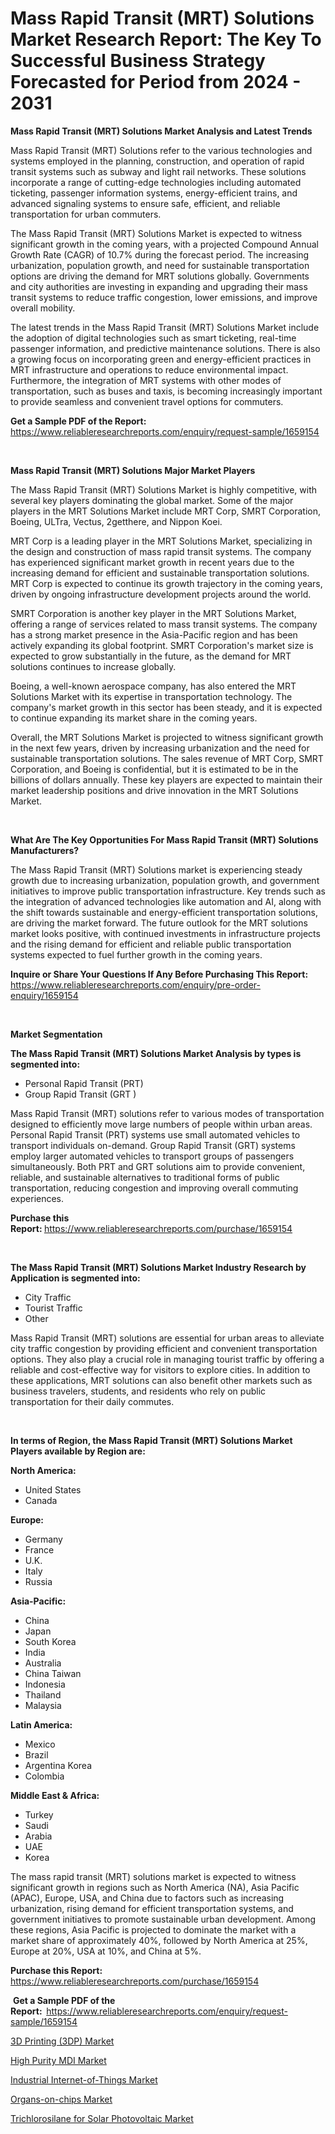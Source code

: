 <p><h1>Mass Rapid Transit (MRT) Solutions Market Research Report: The Key To Successful Business Strategy Forecasted for Period from 2024 - 2031</h1></p><p><strong>Mass Rapid Transit (MRT) Solutions Market Analysis and Latest Trends</strong></p>
<p><p>Mass Rapid Transit (MRT) Solutions refer to the various technologies and systems employed in the planning, construction, and operation of rapid transit systems such as subway and light rail networks. These solutions incorporate a range of cutting-edge technologies including automated ticketing, passenger information systems, energy-efficient trains, and advanced signaling systems to ensure safe, efficient, and reliable transportation for urban commuters.</p><p>The Mass Rapid Transit (MRT) Solutions Market is expected to witness significant growth in the coming years, with a projected Compound Annual Growth Rate (CAGR) of 10.7% during the forecast period. The increasing urbanization, population growth, and need for sustainable transportation options are driving the demand for MRT solutions globally. Governments and city authorities are investing in expanding and upgrading their mass transit systems to reduce traffic congestion, lower emissions, and improve overall mobility.</p><p>The latest trends in the Mass Rapid Transit (MRT) Solutions Market include the adoption of digital technologies such as smart ticketing, real-time passenger information, and predictive maintenance solutions. There is also a growing focus on incorporating green and energy-efficient practices in MRT infrastructure and operations to reduce environmental impact. Furthermore, the integration of MRT systems with other modes of transportation, such as buses and taxis, is becoming increasingly important to provide seamless and convenient travel options for commuters.</p></p>
<p><strong>Get a Sample PDF of the Report:&nbsp;</strong> <a href="https://www.reliableresearchreports.com/enquiry/request-sample/1659154">https://www.reliableresearchreports.com/enquiry/request-sample/1659154</a></p>
<p>&nbsp;</p>
<p><strong>Mass Rapid Transit (MRT) Solutions Major Market Players</strong></p>
<p><p>The Mass Rapid Transit (MRT) Solutions Market is highly competitive, with several key players dominating the global market. Some of the major players in the MRT Solutions Market include MRT Corp, SMRT Corporation, Boeing, ULTra, Vectus, 2getthere, and Nippon Koei.</p><p>MRT Corp is a leading player in the MRT Solutions Market, specializing in the design and construction of mass rapid transit systems. The company has experienced significant market growth in recent years due to the increasing demand for efficient and sustainable transportation solutions. MRT Corp is expected to continue its growth trajectory in the coming years, driven by ongoing infrastructure development projects around the world.</p><p>SMRT Corporation is another key player in the MRT Solutions Market, offering a range of services related to mass transit systems. The company has a strong market presence in the Asia-Pacific region and has been actively expanding its global footprint. SMRT Corporation's market size is expected to grow substantially in the future, as the demand for MRT solutions continues to increase globally.</p><p>Boeing, a well-known aerospace company, has also entered the MRT Solutions Market with its expertise in transportation technology. The company's market growth in this sector has been steady, and it is expected to continue expanding its market share in the coming years.</p><p>Overall, the MRT Solutions Market is projected to witness significant growth in the next few years, driven by increasing urbanization and the need for sustainable transportation solutions. The sales revenue of MRT Corp, SMRT Corporation, and Boeing is confidential, but it is estimated to be in the billions of dollars annually. These key players are expected to maintain their market leadership positions and drive innovation in the MRT Solutions Market.</p></p>
<p>&nbsp;</p>
<p><strong>What Are The Key Opportunities For Mass Rapid Transit (MRT) Solutions Manufacturers?</strong></p>
<p><p>The Mass Rapid Transit (MRT) Solutions market is experiencing steady growth due to increasing urbanization, population growth, and government initiatives to improve public transportation infrastructure. Key trends such as the integration of advanced technologies like automation and AI, along with the shift towards sustainable and energy-efficient transportation solutions, are driving the market forward. The future outlook for the MRT solutions market looks positive, with continued investments in infrastructure projects and the rising demand for efficient and reliable public transportation systems expected to fuel further growth in the coming years.</p></p>
<p><strong>Inquire or Share Your Questions If Any Before Purchasing This Report:</strong> <a href="https://www.reliableresearchreports.com/enquiry/pre-order-enquiry/1659154">https://www.reliableresearchreports.com/enquiry/pre-order-enquiry/1659154</a></p>
<p>&nbsp;</p>
<p><strong>Market Segmentation</strong></p>
<p><strong>The Mass Rapid Transit (MRT) Solutions Market Analysis by types is segmented into:</strong></p>
<p><ul><li>Personal Rapid Transit (PRT)</li><li>Group Rapid Transit (GRT )</li></ul></p>
<p><p>Mass Rapid Transit (MRT) solutions refer to various modes of transportation designed to efficiently move large numbers of people within urban areas. Personal Rapid Transit (PRT) systems use small automated vehicles to transport individuals on-demand. Group Rapid Transit (GRT) systems employ larger automated vehicles to transport groups of passengers simultaneously. Both PRT and GRT solutions aim to provide convenient, reliable, and sustainable alternatives to traditional forms of public transportation, reducing congestion and improving overall commuting experiences.</p></p>
<p><strong>Purchase this Report:&nbsp;</strong><a href="https://www.reliableresearchreports.com/purchase/1659154">https://www.reliableresearchreports.com/purchase/1659154</a></p>
<p>&nbsp;</p>
<p><strong>The Mass Rapid Transit (MRT) Solutions Market Industry Research by Application is segmented into:</strong></p>
<p><ul><li>City Traffic</li><li>Tourist Traffic</li><li>Other</li></ul></p>
<p><p>Mass Rapid Transit (MRT) solutions are essential for urban areas to alleviate city traffic congestion by providing efficient and convenient transportation options. They also play a crucial role in managing tourist traffic by offering a reliable and cost-effective way for visitors to explore cities. In addition to these applications, MRT solutions can also benefit other markets such as business travelers, students, and residents who rely on public transportation for their daily commutes.</p></p>
<p>&nbsp;</p>
<p><strong>In terms of Region, the Mass Rapid Transit (MRT) Solutions Market Players available by Region are:</strong></p>
<p>
    <p> <strong> North America: </strong>
        <ul>
            <li>United States</li>
            <li>Canada</li>
        </ul>
        </p> 
    <p> <strong> Europe: </strong>
        <ul>
            <li>Germany</li>
            <li>France</li>
            <li>U.K.</li>
            <li>Italy</li>
            <li>Russia</li>
        </ul>
        </p> 
    <p> <strong> Asia-Pacific: </strong>
        <ul>
            <li>China</li>
            <li>Japan</li>
            <li>South Korea</li>
            <li>India</li>
            <li>Australia</li>
            <li>China Taiwan</li>
            <li>Indonesia</li>
            <li>Thailand</li>
            <li>Malaysia</li>
        </ul>
        </p> 
    <p> <strong> Latin America: </strong>
        <ul>
            <li>Mexico</li>
            <li>Brazil</li>
            <li>Argentina Korea</li>
            <li>Colombia</li>
        </ul>
        </p> 
    <p> <strong> Middle East & Africa: </strong>
        <ul>
            <li>Turkey</li>
            <li>Saudi</li>
            <li>Arabia</li>
            <li>UAE</li>
            <li>Korea</li>
        </ul>
    </p>
    </p>
<p><p>The mass rapid transit (MRT) solutions market is expected to witness significant growth in regions such as North America (NA), Asia Pacific (APAC), Europe, USA, and China due to factors such as increasing urbanization, rising demand for efficient transportation systems, and government initiatives to promote sustainable urban development. Among these regions, Asia Pacific is projected to dominate the market with a market share of approximately 40%, followed by North America at 25%, Europe at 20%, USA at 10%, and China at 5%.</p></p>
<p><strong>Purchase this Report: </strong><a href="https://www.reliableresearchreports.com/purchase/1659154">https://www.reliableresearchreports.com/purchase/1659154</a></p>
<p>&nbsp;<strong>Get a Sample PDF of the Report:&nbsp;&nbsp;</strong><a href="https://www.reliableresearchreports.com/enquiry/request-sample/1659154">https://www.reliableresearchreports.com/enquiry/request-sample/1659154</a></p>
<p><strong></strong></p>
<p><p><a href="https://medium.com/@aliciahaley1989/3d-printing-3dp-market-size-cagr-trends-2024-2030-cfbb9d6ad6b1">3D Printing (3DP) Market</a></p><p><a href="https://github.com/jhcraigie/Market-Research-Report-List-2/blob/main/high-purity-mdi-market.md">High Purity MDI Market</a></p><p><a href="https://medium.com/@raymondgray765/analyzing-industrial-internet-of-things-market-global-industry-perspective-and-forecast-2024-to-9aa7a7410261">Industrial Internet-of-Things Market</a></p><p><a href="https://medium.com/@aliciahaley1989/analyzing-organs-on-chips-market-global-industry-perspective-and-forecast-2024-to-2031-17b8528c58c0">Organs-on-chips Market</a></p><p><a href="https://github.com/sonuprakash1/Market-Research-Report-List-1/blob/main/trichlorosilane-for-solar-photovoltaic-market.md">Trichlorosilane for Solar Photovoltaic Market</a></p></p>